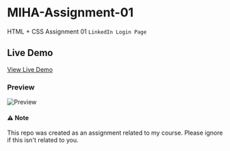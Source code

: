 # MIHA-Assignment-01

HTML + CSS Assignment 01 ``LinkedIn Login Page``

## Live Demo

[View Live Demo](https://tharukrenuja.is-a.dev/Miha-Assignment-01)

### Preview

![Preview](/etc/Demo.png)

#### ⚠️ Note

This repo was created as an assignment related to my course. Please ignore if this isn't related to you.
